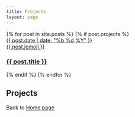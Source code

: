 ```yaml
---
title: Projects
layout: page
---
```


<section class="list">
    {% for post in site.posts %}
        {% if post.projects %}
            <div class="item {% if post.star %}star{% endif %}">
                <a class="url" href="{% if post.externalLink %}{{ post.externalLink }}{% else %}{{ site.url }}{{ post.url }}{% endif %}">
                    <aside><time datetime="{{ post.date | date:"%d-%m-%Y" }}">{{ post.date | date: "%b %d %Y" }}</time></aside>
                    {{ post.jemoji }}<h3 class="title">{{ post.title }}</h3>
                </a>
            </div>
        {% endif %}
    {% endfor %}
</section>
<h2> Projects</h2>



<p> Back to <a href="https://myfj.github.io//">Home page</a>
